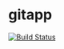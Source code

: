 # gitapp
[![Build Status](https://dev.azure.com/ANewman100498/AgileProject/_apis/build/status%2FDevops1004.gitapp?branchName=master)](https://dev.azure.com/ANewman100498/AgileProject/_build/latest?definitionId=3&branchName=master)
